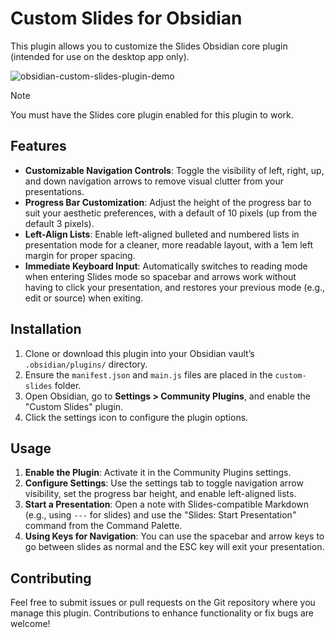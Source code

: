 # Custom Slides for Obsidian

This plugin allows you to customize the Slides Obsidian core plugin (intended for use on the desktop app only). 

![obsidian-custom-slides-plugin-demo](https://github.com/user-attachments/assets/7298ce1a-e354-4976-a4c5-61faa5d80f4e)

> [!NOTE]
> You must have the Slides core plugin enabled for this plugin to work.

## Features

- **Customizable Navigation Controls**: Toggle the visibility of left, right, up, and down navigation arrows to remove visual clutter from your presentations.
- **Progress Bar Customization**: Adjust the height of the progress bar to suit your aesthetic preferences, with a default of 10 pixels (up from the default 3 pixels).
- **Left-Align Lists**: Enable left-aligned bulleted and numbered lists in presentation mode for a cleaner, more readable layout, with a 1em left margin for proper spacing.
- **Immediate Keyboard Input**: Automatically switches to reading mode when entering Slides mode so spacebar and arrows work without having to click your presentation, and restores your previous mode (e.g., edit or source) when exiting.

## Installation

1. Clone or download this plugin into your Obsidian vault’s `.obsidian/plugins/` directory.
2. Ensure the `manifest.json` and `main.js` files are placed in the `custom-slides` folder.
3. Open Obsidian, go to **Settings > Community Plugins**, and enable the "Custom Slides" plugin.
4. Click the settings icon to configure the plugin options.

## Usage

1. **Enable the Plugin**: Activate it in the Community Plugins settings.
2. **Configure Settings**: Use the settings tab to toggle navigation arrow visibility, set the progress bar height, and enable left-aligned lists.
3. **Start a Presentation**: Open a note with Slides-compatible Markdown (e.g., using `---` for slides) and use the "Slides: Start Presentation" command from the Command Palette.
4. **Using Keys for Navigation**: You can use the spacebar and arrow keys to go between slides as normal and the ESC key will exit your presentation.

## Contributing

Feel free to submit issues or pull requests on the Git repository where you manage this plugin. Contributions to enhance functionality or fix bugs are welcome!
